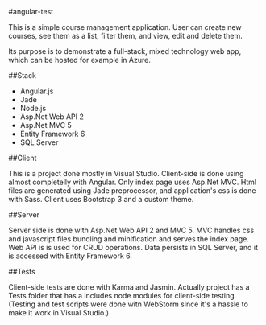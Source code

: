 #angular-test

This is a simple course management application. User can create new courses, see them as a list, filter them, and view, edit and delete them.

Its purpose is to demonstrate a full-stack, mixed technology web app, which can be hosted for example in Azure.

##Stack

* Angular.js
* Jade
* Node.js
* Asp.Net Web API 2
* Asp.Net MVC 5
* Entity Framework 6
* SQL Server

##Client

This is a project done mostly in Visual Studio. Client-side is done using almost completelly with Angular. Only index page uses Asp.Net MVC. Html files are generated using Jade preprocessor, and application's css is done with Sass. Client uses Bootstrap 3 and a custom theme. 

##Server

Server side is done with Asp.Net Web API 2 and MVC 5. MVC handles css and javascript files bundling and minification and serves the index page. Web API is is used for CRUD operations. Data persists in SQL Server, and it is accessed with Entity Framework 6.

##Tests

Client-side tests are done with Karma and Jasmin. Actually project has a Tests
folder that has a includes node modules for client-side testing. (Testing and test scripts were done witn WebStorm since it's a hassle to make it work in Visual Studio.)
